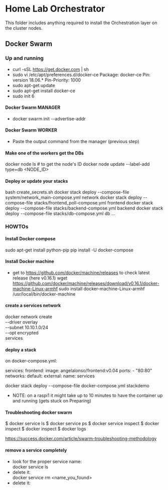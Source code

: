# Home Lab Orchestrator

This folder includes anything required to install the Orchestration layer on the cluster nodes.

## Docker Swarm

### Up and running
- curl -sSL https://get.docker.com | sh
- sudo vi /etc/apt/preferences.d/docker-ce
Package: docker-ce
Pin: version 18.06.*
Pin-Priority: 1000
- sudo apt-get update
- sudo apt-get install docker-ce
- sudo init 6

#### Docker Swarm MANAGER
- docker swarm init --advertise-addr <manager-IP>

#### Docker Swarm WORKER
- Paste the output command from the manager (previous step)

#### Make one of the workers get the DBs
docker node ls # to get the node's ID
docker node update --label-add type=db <NODE_ID>

#### Deploy or update your stacks
bash create_secrets.sh
docker stack deploy --compose-file system/network_main-compose.yml network
docker stack deploy --compose-file stacks/frontend_poll-compose.yml frontend
docker stack deploy --compose-file stacks/backend-compose.yml backend
docker stack deploy --compose-file stacks/db-compose.yml db
...

### HOWTOs

#### Install Docker compose
sudo apt-get install python-pip
pip install -U docker-compose

#### Install Docker machine
- get to https://github.com/docker/machine/releases to check latest release (here v0.16.1)
wget https://github.com/docker/machine/releases/download/v0.16.1/docker-machine-Linux-armhf
sudo install docker-machine-Linux-armhf /usr/local/bin/docker-machine

#### create a services network
docker network create \
--driver overlay \
--subnet 10.10.1.0/24 \
--opt encrypted \
services

#### deploy a stack
on docker-compose.yml:

services:
  frontend:
    image: angelalonso/frontend:v0.04
    ports:
      - "80:80"
networks:
  default:
    external:
      name: services


docker stack deploy --compose-file docker-compose.yml stackdemo
- NOTE: on a raspi1 it might take up to 10 minutes to have the container up and running (gets stuck on Preparing)

#### Troubleshooting docker swarm
$ docker service ls
$ docker service ps <service>
$ docker service inspect <service>
$ docker inspect <task>
$ docker inspect <container>
$ docker logs <container>

https://success.docker.com/article/swarm-troubleshooting-methodology

#### remove a service completely
- look for the proper service name:  
docker service ls  
- delete it:  
docker service rm <name_you_found>
- delete it:  
